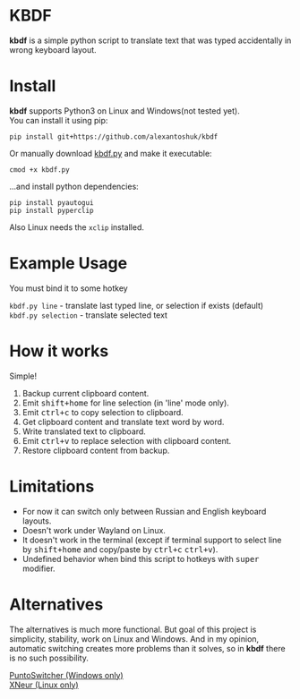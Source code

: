 KBDF
=========
**kbdf** is a simple python script to translate text that was typed accidentally in wrong keyboard layout.<br/>


Install
============
**kbdf** supports Python3 on Linux and Windows(not tested yet).<br/>
You can install it using pip:

`pip install git+https://github.com/alexantoshuk/kbdf`

Or manually download [kbdf.py](https://raw.githubusercontent.com/alexantoshuk/kbdf/master/scripts/kbdf.py) and make it executable:

`cmod +x kbdf.py`

...and install python dependencies:

`pip install pyautogui`<br/>
`pip install pyperclip`

Also Linux needs the `xclip` installed.


Example Usage
=============
You must bind it to some hotkey

`kbdf.py line` - translate last typed line, or selection if exists (default)<br/>
`kbdf.py selection` - translate selected text<br/>


How it works
=============
Simple!

1) Backup current clipboard content.
2) Emit <kbd>shift+home</kbd> for line selection (in 'line' mode only).
3) Emit <kbd>ctrl+c</kbd> to copy selection to clipboard.
4) Get clipboard content and translate text word by word.
5) Write translated text to clipboard.
6) Emit <kbd>ctrl+v</kbd> to replace selection with clipboard content.
7) Restore clipboard content from backup.


Limitations
============
* For now it can switch only between Russian and English keyboard layouts.
* Doesn't work under Wayland on Linux.
* It doesn't work in the terminal (except if terminal support to select line by <kbd>shift+home</kbd> and copy/paste by <kbd>ctrl+c</kbd> <kbd>ctrl+v</kbd>).
* Undefined behavior when bind this script to hotkeys with <kbd>super</kbd> modifier.


Alternatives
============
The alternatives is much more functional. But goal of this project is simplicity, stability, work on Linux and Windows. And in my opinion, automatic switching creates more problems than it solves, so in **kbdf** there is no such possibility.

[PuntoSwitcher (Windows only)](https://yandex.ru/soft/punto/)<br/>
[XNeur  (Linux only)](https://xneur.ru/)

